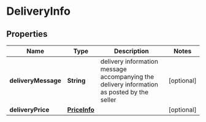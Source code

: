 

# DeliveryInfo


## Properties

| Name | Type | Description | Notes |
|------------ | ------------- | ------------- | -------------|
|**deliveryMessage** | **String** | delivery information message accompanying the delivery information as posted by the seller |  [optional] |
|**deliveryPrice** | [**PriceInfo**](PriceInfo.md) |  |  [optional] |




